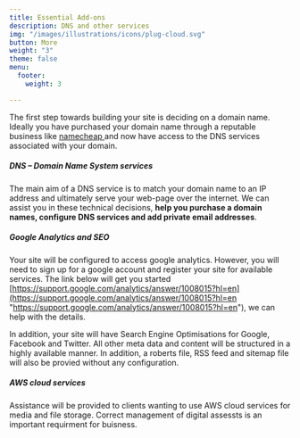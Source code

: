 ```yaml
---
title: Essential Add-ons
description: DNS and other services
img: "/images/illustrations/icons/plug-cloud.svg"
button: More
weight: "3"
theme: false
menu:
  footer:
    weight: 3

---
```

The first step towards building your site is deciding on a domain name. Ideally you have purchased your domain name through a reputable business like [namecheap ](https://www.namecheap.com/)and now have access to the DNS services associated with your domain.

##### DNS – Domain Name System services

The main aim of a DNS service is to match your domain name to an IP address and ultimately serve your web-page over the internet. We can assist you in these technical decisions, **help you purchase a domain names, configure DNS services and add private email addresses**.

##### Google Analytics and SEO

Your site will be configured to access google analytics. However, you will need to sign up for a google account and register your site for available services. The link below will get you started [https://support.google.com/analytics/answer/1008015?hl=en](https://support.google.com/analytics/answer/1008015?hl=en "https://support.google.com/analytics/answer/1008015?hl=en"), we can help with the details.

In addition, your site will have Search Engine Optimisations for Google, Facebook and Twitter. All other meta data and content will be structured in a highly available manner. In addition, a roberts file, RSS feed and sitemap file will also be provied without any configuration.

##### AWS cloud services

Assistance will be provided to clients wanting to use AWS cloud services for media and file storage. Correct management of digital assessts is an important requirment for buisness.